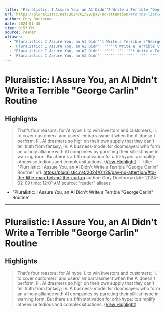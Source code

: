 ```yaml
---
title: 'Pluralistic: I Assure You, an AI Didn''t Write a Terrible "George Carlin" Routine'
url: https://pluralistic.net/2024/01/29/pay-no-attention/#to-the-little-man-behind-the-curtain
author: Cory Doctorow
date: 2024-01-30
time: 9:53 PM
source: reader
aliases:
  - "Pluralistic: I Assure You, an AI Didn''t Write a Terrible \"George Carlin\" Routine"
  - 'Pluralistic: I Assure You, an AI Didn''''''''t Write a Terrible \\\"George Carlin\\\" Routine'
  - "Pluralistic: I Assure You, an AI Didn''''''''''''''''t Write a Terrible \\\\\\\\\\\\\\\"George Carlin\\\\\\\\\\\\\\\" Routine"
  - 'Pluralistic: I Assure You, an AI Didn''''''''''''''''''''''''''''''''''''''''''''''''''''''''''''''''t Write a Terrible \\\\\\\\\\\\\\\\\\\\\\\\\\\\\\\"George Carlin\\\\\\\\\\\\\\\\\\\\\\\\\\\\\\\" Routine'
---
```

# Pluralistic: I Assure You, an AI Didn't Write a Terrible "George Carlin" Routine

## Highlights
> That's four reasons: for AI hype:
> I. to win investors and customers;
> II. to cover customers' and users' embarrassment when the AI doesn't perform;
> III. AI dreamers so high on their own supply that they can't tell truth from fantasy;
> IV. A business-model for doomsayers who form an unholy alliance with AI companies by parroting their silliest hype in warning form.
> But there's a fifth motivation for criti-hype: to simplify otherwise tedious and complex situations. ([View Highlight](https://read.readwise.io/read/01hnawk1vxdf379q06t1te1wya))---
title: "Pluralistic: I Assure You, an AI Didn't Write a Terrible "George Carlin" Routine"
url: https://pluralistic.net/2024/01/29/pay-no-attention/#to-the-little-man-behind-the-curtain
author: Cory Doctorow
date: 2024-02-09
time: 12:01 AM
source: "reader"
aliases:
  - "Pluralistic: I Assure You, an AI Didn't Write a Terrible "George Carlin" Routine"
---
# Pluralistic: I Assure You, an AI Didn't Write a Terrible "George Carlin" Routine

## Highlights
> That's four reasons: for AI hype:
> I. to win investors and customers;
> II. to cover customers' and users' embarrassment when the AI doesn't perform;
> III. AI dreamers so high on their own supply that they can't tell truth from fantasy;
> IV. A business-model for doomsayers who form an unholy alliance with AI companies by parroting their silliest hype in warning form.
> But there's a fifth motivation for criti-hype: to simplify otherwise tedious and complex situations. ([View Highlight](https://read.readwise.io/read/01hnawk1vxdf379q06t1te1wya))

